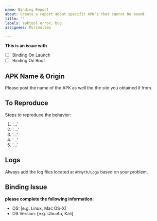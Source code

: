 ```yaml
---
name: Binding Report
about: Create a report about specific APK's that cannot be bound
title: ''
labels: apktool error, bug
assignees: Morsmalleo

---
```


**This is an issue with**
- [ ] Binding On Launch
- [ ] Binding On Boot

## **APK Name & Origin**
Please post the name of the APK as well the the site you obtained it from.
## **To Reproduce**
Steps to reproduce the behavior:
1. '...'
2. '....'
3. '...'
4. '...'
5. '...'

## Logs
Always add the log files located at `AhMyth/Logs` based on your problem.

## **Binding Issue**
**please complete the following information:**
 - OS: [e.g. Linux, Mac OS-X]
 - OS Version: [e.g. Ubuntu, Kali]
